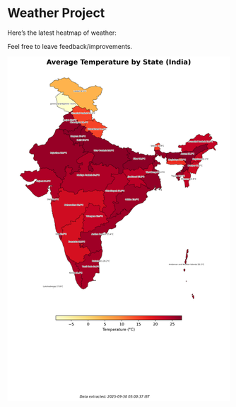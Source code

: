 # Weather Project

Here’s the latest heatmap of weather:

Feel free to leave feedback/improvements.

![India Heatmap](docs/assets/india_heatmap.png?v=DB16A0)

